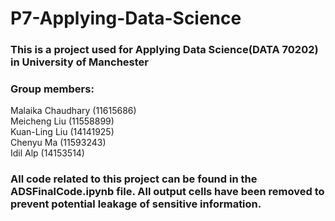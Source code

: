 # P7-Applying-Data-Science

### This is a project used for Applying Data Science(DATA 70202) in University of Manchester

### Group members:  
Malaika Chaudhary (11615686)  
Meicheng Liu (11558899)  
Kuan-Ling Liu (14141925)  
Chenyu Ma (11593243)  
Idil Alp (14153514)  

### All code related to this project can be found in the ADSFinalCode.ipynb file. All output cells have been removed to prevent potential leakage of sensitive information.
